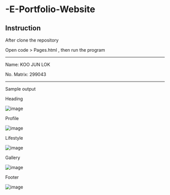 ﻿# -E-Portfolio-Website

Instruction
---
After clone the repository

 Open code > Pages.html , then run the program

 ---
 
 Name: KOO JUN LOK
 
No. Matrix: 299043

---

Sample output

Heading

![image](https://github.com/user-attachments/assets/9f0020bc-faf1-4ed8-8d4c-745ea0279786)

Profile	

![image](https://github.com/user-attachments/assets/9aace485-4846-4346-8f54-60cfa851e61b)

Lifestyle

![image](https://github.com/user-attachments/assets/136e6fc5-6db7-4fc4-92df-96c3b5b19939)

Gallery

![image](https://github.com/user-attachments/assets/32883da4-3285-4943-aac6-c0ccf2b32bd6)

Footer

![image](https://github.com/user-attachments/assets/e3cd85f4-1527-40eb-bb25-46e5154feae1)
